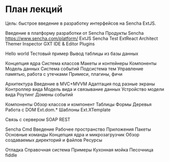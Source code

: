 План лекций
==========

Цель: быстрое введение в разработку интерфейсов на Sencha ExtJS.

Введение в платформу разработки от Sencha
Продукты Sencha https://www.sencha.com/platform/
ExtJS
Sencha Test
ExtReact
Architect
Themer 
Inspector 
GXT 
IDE & Editor Plugins


Hello world
Тестовый пример Вывод таблицы из базы данных


Концепция ядра
Система классов
Макеты и контейнеры
Компоненты
Модель данных
Система событий
Подсистема тем
Управление памятью, работа с утечками
Примеси, плагины, фичи

Архитектура
Введение в MVC+MVVM
Адаптация под разные экраны
Контроллер вида
Модель вида и связывание данных
Устройство модели вида
Роутинг
Домены событий


Компоненты
Обзор классов и компонент
Таблицы
Формы
Деревья
Работа с DOM Ext.dom.*
Шаблоны Ext.XTemplate

Связь с сервером
SOAP
REST


Sencha Cmd
Введение
Рабочее пространство
Приложения
Пакеты
Основные команды
Концепция ядра и микрозагрузчик
Обзор создаваемых директорий и файлов
Ресурсы



Отладка
Справочная система
Примеры
Кухонная мойка
Песочница fiddle








